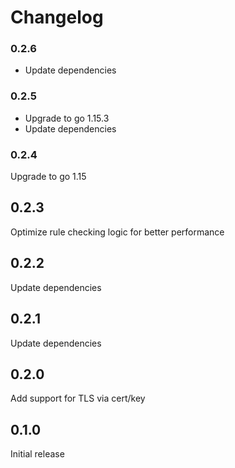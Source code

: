 # Changelog

### 0.2.6

- Update dependencies

### 0.2.5

- Upgrade to go 1.15.3
- Update dependencies

### 0.2.4

Upgrade to go 1.15

## 0.2.3

Optimize rule checking logic for better performance

## 0.2.2

Update dependencies

## 0.2.1

Update dependencies

## 0.2.0

Add support for TLS via cert/key

## 0.1.0

Initial release
